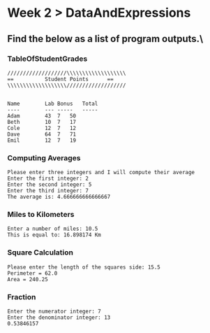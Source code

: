 # Week 2 > DataAndExpressions
## Find the below as a list of program outputs.\

### TableOfStudentGrades
``` 
///////////////////\\\\\\\\\\\\\\\\\\\
==          Student Points	    ==
\\\\\\\\\\\\\\\\\\\///////////////////


Name		Lab	Bonus	Total
----		---	-----	-----
Adam		43	7	50
Beth		10	7	17
Cole		12	7	12
Dave		64	7	71
Emil		12	7	19
```

### Computing Averages
```
Please enter three integers and I will compute their average
Enter the first integer: 2
Enter the second integer: 5
Enter the third integer: 7
The average is: 4.666666666666667
```

### Miles to Kilometers
```
Enter a number of miles: 10.5
This is equal to: 16.898174 Km
```

### Square Calculation
```
Please enter the length of the squares side: 15.5
Perimeter = 62.0
Area = 240.25
```

### Fraction
```
Enter the numerator integer: 7
Enter the denominator integer: 13
0.53846157
```

